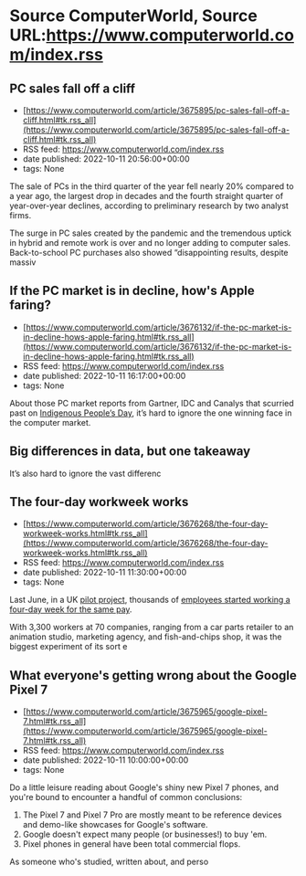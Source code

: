 # Source ComputerWorld, Source URL:https://www.computerworld.com/index.rss

## PC sales fall off a cliff
 - [https://www.computerworld.com/article/3675895/pc-sales-fall-off-a-cliff.html#tk.rss_all](https://www.computerworld.com/article/3675895/pc-sales-fall-off-a-cliff.html#tk.rss_all)
 - RSS feed: https://www.computerworld.com/index.rss
 - date published: 2022-10-11 20:56:00+00:00
 - tags: None

<article>
	<section class="page">
<p>The sale of PCs in the third quarter of the year fell nearly 20% compared to a year ago, the largest drop in decades and the fourth straight quarter of year-over-year declines, according to preliminary research by two analyst firms.</p><p>The surge in PC sales created by the pandemic and the tremendous uptick in hybrid and remote work is over and no longer adding to computer sales. Back-to-school PC purchases also showed “disappointing results, despite massiv

## If the PC market is in decline, how's Apple faring?
 - [https://www.computerworld.com/article/3676132/if-the-pc-market-is-in-decline-hows-apple-faring.html#tk.rss_all](https://www.computerworld.com/article/3676132/if-the-pc-market-is-in-decline-hows-apple-faring.html#tk.rss_all)
 - RSS feed: https://www.computerworld.com/index.rss
 - date published: 2022-10-11 16:17:00+00:00
 - tags: None

<article>
	<section class="page">
<p>About those PC market reports from Gartner, IDC and Canalys that scurried past on <a href="https://www.whitehouse.gov/briefing-room/presidential-actions/2022/10/07/a-proclamation-on-indigenous-peoples-day-2022/" rel="nofollow noopener" target="_blank">Indigenous People’s Day</a>, it’s hard to ignore the one winning face in the computer market.</p><h2><strong>Big differences in data, but one takeaway</strong></h2>
<p>It’s also hard to ignore the vast differenc

## The four-day workweek works
 - [https://www.computerworld.com/article/3676268/the-four-day-workweek-works.html#tk.rss_all](https://www.computerworld.com/article/3676268/the-four-day-workweek-works.html#tk.rss_all)
 - RSS feed: https://www.computerworld.com/index.rss
 - date published: 2022-10-11 11:30:00+00:00
 - tags: None

<article>
	<section class="page">
<p>Last June, in a UK <a href="https://www.4dayweek.com/ukpilot" rel="nofollow">pilot project</a>, thousands of <a href="https://www.computerworld.com/article/3663451/can-a-four-day-a-week-workweek-really-work.html">employees started working a four-day week for the same pay</a>.</p><p>With 3,300 workers at 70 companies, ranging from a car parts retailer to an animation studio, marketing agency, and fish-and-chips shop, it was the biggest experiment of its sort e

## What everyone's getting wrong about the Google Pixel 7
 - [https://www.computerworld.com/article/3675965/google-pixel-7.html#tk.rss_all](https://www.computerworld.com/article/3675965/google-pixel-7.html#tk.rss_all)
 - RSS feed: https://www.computerworld.com/index.rss
 - date published: 2022-10-11 10:00:00+00:00
 - tags: None

<article>
	<section class="page">
<p>Do a little leisure reading about Google's shiny new Pixel 7 phones, and you're bound to encounter a handful of common conclusions:</p><ol>
<li>The Pixel 7 and Pixel 7 Pro are mostly meant to be reference devices and demo-like showcases for Google's software.</li>
<li>Google doesn't expect many people (or businesses!) to buy 'em.</li>
<li>Pixel phones in general have been total commercial flops.</li>
</ol>
<p>As someone who's studied, written about, and perso
